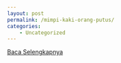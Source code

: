 ```yaml
---
layout: post
permalink: /mimpi-kaki-orang-putus/
categories:
    - Uncategorized
---
```


[Baca Selengkapnya](/07)